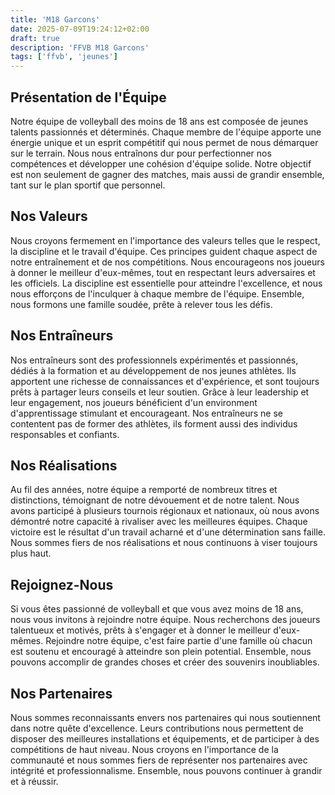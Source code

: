 ```yaml
---
title: 'M18 Garcons'
date: 2025-07-09T19:24:12+02:00
draft: true
description: 'FFVB M18 Garcons'
tags: ['ffvb', 'jeunes']
---
```


## Présentation de l'Équipe

Notre équipe de volleyball des moins de 18 ans est composée de jeunes talents passionnés et déterminés. Chaque membre de
l'équipe apporte une énergie unique et un esprit compétitif qui nous permet de nous démarquer sur le terrain. Nous nous
entraînons dur pour perfectionner nos compétences et développer une cohésion d'équipe solide. Notre objectif est non
seulement de gagner des matches, mais aussi de grandir ensemble, tant sur le plan sportif que personnel.

## Nos Valeurs

Nous croyons fermement en l'importance des valeurs telles que le respect, la discipline et le travail d'équipe. Ces
principes guident chaque aspect de notre entraînement et de nos compétitions. Nous encourageons nos joueurs à donner le
meilleur d'eux-mêmes, tout en respectant leurs adversaires et les officiels. La discipline est essentielle pour
atteindre l'excellence, et nous nous efforçons de l'inculquer à chaque membre de l'équipe. Ensemble, nous formons une
famille soudée, prête à relever tous les défis.

## Nos Entraîneurs

Nos entraîneurs sont des professionnels expérimentés et passionnés, dédiés à la formation et au développement de nos
jeunes athlètes. Ils apportent une richesse de connaissances et d'expérience, et sont toujours prêts à partager leurs
conseils et leur soutien. Grâce à leur leadership et leur engagement, nos joueurs bénéficient d'un environment
d'apprentissage stimulant et encourageant. Nos entraîneurs ne se contentent pas de former des athlètes, ils forment
aussi des individus responsables et confiants.

## Nos Réalisations

Au fil des années, notre équipe a remporté de nombreux titres et distinctions, témoignant de notre dévouement et de
notre talent. Nous avons participé à plusieurs tournois régionaux et nationaux, où nous avons démontré notre capacité à
rivaliser avec les meilleures équipes. Chaque victoire est le résultat d'un travail acharné et d'une détermination sans
faille. Nous sommes fiers de nos réalisations et nous continuons à viser toujours plus haut.

## Rejoignez-Nous

Si vous êtes passionné de volleyball et que vous avez moins de 18 ans, nous vous invitons à rejoindre notre équipe. Nous
recherchons des joueurs talentueux et motivés, prêts à s'engager et à donner le meilleur d'eux-mêmes. Rejoindre notre
équipe, c'est faire partie d'une famille où chacun est soutenu et encouragé à atteindre son plein potential. Ensemble,
nous pouvons accomplir de grandes choses et créer des souvenirs inoubliables.

## Nos Partenaires

Nous sommes reconnaissants envers nos partenaires qui nous soutiennent dans notre quête d'excellence. Leurs
contributions nous permettent de disposer des meilleures installations et équipements, et de participer à des
compétitions de haut niveau. Nous croyons en l'importance de la communauté et nous sommes fiers de représenter nos
partenaires avec intégrité et professionnalisme. Ensemble, nous pouvons continuer à grandir et à réussir.

